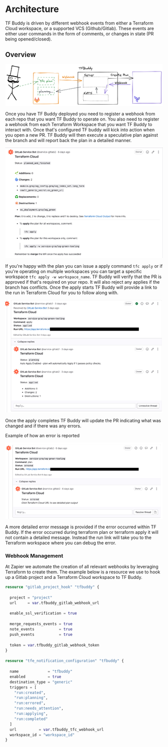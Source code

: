 # Architecture

TF Buddy is driven by different webhook events from either a Terraform Cloud workspace, or a supported VCS (Github/Gitlab). These events are either user commands in the form of comments, or changes in state (PR being opened/closed).
## Overview

![overview](img/overview.png)

Once you have TF Buddy deployed you need to register a webhook from each repo that you want TF Buddy to operate on. You also need to register a webhook from each Terraform Workspace that you want TF Buddy to interact with. Once that's configured TF buddy will kick into action when you open a new PR. TF Buddy will then execute a speculative plan against the branch and will report back the plan in a detailed manner.

![plan](img/plan.png)

If you're happy with the plan you can issue a apply command `tfc apply` or if you're operating on multiple workspaces you can target a specific workspace `tfc apply -w workspace_name`. TF Buddy will verify that the PR is approved if that's required on your repo. It will also reject any applies if the branch has conflicts. Once the apply starts TF Buddy will provide a link to the run in Terraform Cloud for you to follow along with. 

![apply](img/apply.png)

Once the apply completes TF Buddy will update the PR indicating what was changed and if there was any errors. 

Example of how an error is reported

![error](img/error.png)

A more detailed error message is provided if the error occurred within TF Buddy. If the error occurred during terraform plan or terraform apply it will not contain a detailed message. Instead the run link will take you to the Terraform workspace where you can debug the error.


### Webhook Management

At Zapier we automate the creation of all relevant webhooks by leveraging Terraform to create them. The example below is a resource we use to hook up a Gitlab project and a Terraform Cloud workspace to TF Buddy.

```terraform
resource "gitlab_project_hook" "tfbuddy" {

  project = "project"
  url     = var.tfbuddy_gitlab_webhook_url

  enable_ssl_verification = true

  merge_requests_events = true
  note_events           = true
  push_events           = true

  token = var.tfbuddy_gitlab_webhook_token
}

resource "tfe_notification_configuration" "tfbuddy" {

  name             = "tfbuddy"
  enabled          = true
  destination_type = "generic"
  triggers = [
    "run:created",
    "run:planning",
    "run:errored",
    "run:needs_attention",
    "run:applying",
    "run:completed"
  ]
  url          = var.tfbuddy_tfc_webhook_url
  workspace_id = "workspace_id"
}

```